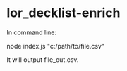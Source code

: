 # lor_decklist-enrich

In command line:

node index.js "c:/path/to/file.csv"

It will output file_out.csv.
